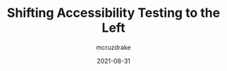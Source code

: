 ---
author: mcruzdrake
date: 2021-08-31
permalink: false
publisher: applitools
tags:
  - accessibility
  - design
  - usability
target_url: https://applitools.com/blog/shifting-accessibility-testing-to-the-left/
title: Shifting Accessibility Testing to the Left
---